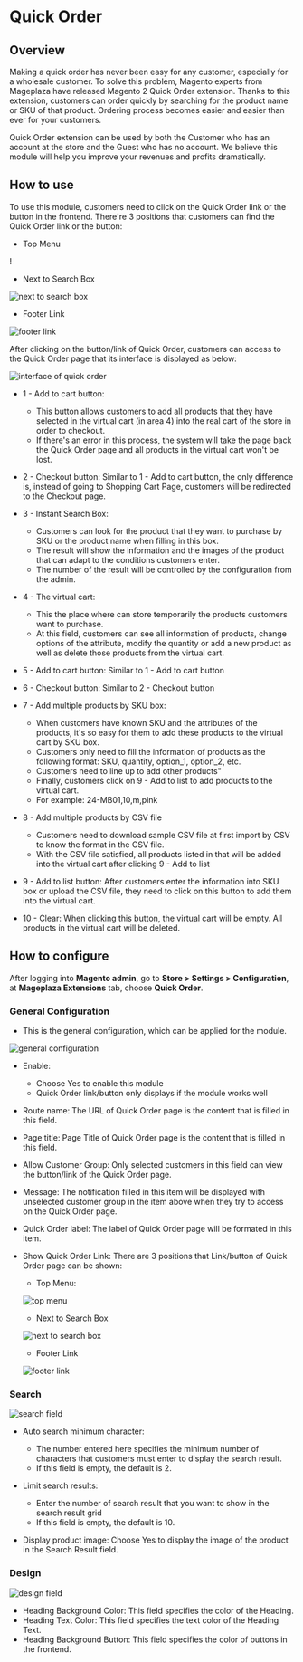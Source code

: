 # Quick Order

## Overview

Making a quick order has never been easy for any customer, especially for a wholesale customer. To solve this problem, Magento experts from Mageplaza have released Magento 2 Quick Order extension. Thanks to this extension, customers can order quickly by searching for the product name or SKU of that product. Ordering process becomes easier and easier than ever for your customers.

Quick Order extension can be used by both the Customer who has an account at the store and the Guest who has no account. We believe this module will help you improve your revenues and profits dramatically.

## How to use

To use this module, customers need to click on the Quick Order link or the button in the frontend. There're 3 positions that customers can find the Quick Order link or the button:

* Top Menu

!

* Next to Search Box

![next to search box](https://i.imgur.com/GDZ1YHO.png)

* Footer Link

![footer link](https://i.imgur.com/b3myLsO.png)

After clicking on the button/link of Quick Order, customers can access to the Quick Order page that its interface is displayed as below:

![interface of quick order](https://i.imgur.com/cIuOfxq.png)

* 1 - Add to cart button:

  * This button allows customers to add all products that they have selected in the virtual cart (in area 4) into the real cart of the store in order to checkout.
  * If there's an error in this process, the system will take the page back the Quick Order page and all products in the virtual cart won't be lost.
  
* 2 - Checkout button: Similar to 1 - Add to cart button, the only difference is, instead of going to Shopping Cart Page, customers will be redirected to the Checkout page.

* 3 - Instant Search Box:
  * Customers can look for the product that they want to purchase by SKU or the product name when filling in this box.
  * The result will show the information and the images of the product that can adapt to the conditions customers enter.
  * The number of the result will be controlled by the configuration from the admin.
  
* 4 - The virtual cart:
  * This the place where can store temporarily the products customers want to purchase.
  * At this field, customers can see all information of products, change options of the attribute, modify the quantity or add a new product as well as delete those products from the virtual cart.
  
* 5 - Add to cart button: Similar to 1 - Add to cart button
* 6 - Checkout button: Similar to 2 - Checkout button
* 7 - Add multiple products by SKU box:
  * When customers have known SKU and the attributes of the products, it's so easy for them to add these products to the virtual cart by SKU box.
  * Customers only need to fill the information of products as the following format: SKU, quantity, option_1, option_2, etc.
  * Customers need to line up to add other products"
  * Finally, customers click on 9 - Add to list to add products to the virtual cart.
  * For example: 24-MB01,10,m,pink

* 8 - Add multiple products by CSV file
  * Customers need to download sample CSV file at first import by CSV to know the format in the CSV file.
  * With the CSV file satisfied, all products listed in that will be added into the virtual cart after clicking 9 - Add to list
  
* 9 - Add to list button: After customers enter the information into SKU box or upload the CSV file, they need to click on this button to add them into the virtual cart.
* 10 - Clear: When clicking this button, the virtual cart will be empty. All products in the virtual cart will be deleted.

## How to configure

After logging into **Magento admin**, go to **Store > Settings > Configuration**, at **Mageplaza Extensions** tab, choose **Quick Order**.

### General Configuration

* This is the general configuration, which can be applied for the module.

![general configuration](https://i.imgur.com/rboZFTu.png)

* Enable: 
  * Choose Yes to enable this module
  * Quick Order link/button only displays if the module works well
  
* Route name: The URL of Quick Order page is the content that is filled in this field.
* Page title: Page Title of Quick Order page is the content that is filled in this field.
* Allow Customer Group: Only selected customers in this field can view the button/link of the Quick Order page.
* Message: The notification filled in this item will be displayed with unselected customer group in the item above when they try to access on the Quick Order page.
* Quick Order label: The label of Quick Order page will be formated in this item.
* Show Quick Order Link: There are 3 positions that Link/button of Quick Order page can be shown:
  * Top Menu:
  
  ![top menu](https://i.imgur.com/u9TRnF2.png)
  
  * Next to Search Box
  
  ![next to search box](https://i.imgur.com/u8fZsl1.png)
  
  * Footer Link
  
  ![footer link](https://i.imgur.com/aWwBYGY.png)
  
### Search

![search field](https://i.imgur.com/j4HCpFs.png)

* Auto search minimum character:
  * The number entered here specifies the minimum number of characters that customers must enter to display the search result.
  * If this field is empty, the default is 2.
  
* Limit search results:
  * Enter the number of search result that you want to show in the search result grid
  * If this field is empty, the default is 10.
  
* Display product image: Choose Yes to display the image of the product in the Search Result field.
  
### Design

![design field](https://i.imgur.com/xUcOKzM.png)

* Heading Background Color: This field specifies the color of the Heading.
* Heading Text Color: This field specifies the text color of the Heading Text.
* Heading Background Button: This field specifies the color of buttons in the frontend.


  




